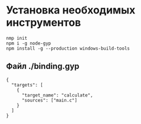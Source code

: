 # Установка необходимых инструментов
```
nmp init
npm i -g node-gyp
npm install -g --production windows-build-tools
```
## Файл ./binding.gyp
```
{
  "targets": [
    {
      "target_name": "calculate",
      "sources": ["main.c"]
    }
  ]
}
```

